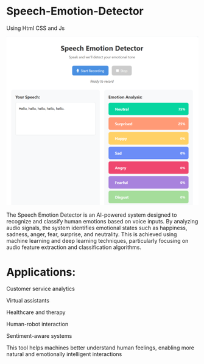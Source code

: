 # Speech-Emotion-Detector
<p>Using Html CSS and Js</p>

![image alt](https://github.com/Aadarshkumarsingh8084/Speech-Emotion-Detector/blob/main/Screenshot%202025-04-11%20195444.png)
<p>The Speech Emotion Detector is an AI-powered system designed to recognize and classify human emotions based on voice inputs. By analyzing audio signals, the system identifies emotional states such as happiness, sadness, anger, fear, surprise, and neutrality. This is achieved using machine learning and deep learning techniques, particularly focusing on audio feature extraction and classification algorithms.</p>

<h1>Applications:</h1>

Customer service analytics

Virtual assistants

Healthcare and therapy

Human-robot interaction

Sentiment-aware systems

This tool helps machines better understand human feelings, enabling more natural and emotionally intelligent interactions

